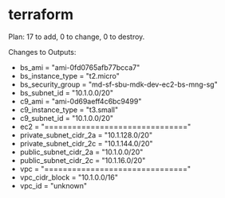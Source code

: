 # terraform
Plan: 17 to add, 0 to change, 0 to destroy.

Changes to Outputs:
  + bs_ami                 = "ami-0fd0765afb77bcca7"
  + bs_instance_type       = "t2.micro"
  + bs_security_group      = "md-sf-sbu-mdk-dev-ec2-bs-mng-sg"
  + bs_subnet_id           = "10.1.0.0/20"
  + c9_ami                 = "ami-0d69aeff4c6bc9499"
  + c9_instance_type       = "t3.small"
  + c9_subnet_id           = "10.1.0.0/20"
  + ec2                    = "==============================="
  + private_subnet_cidr_2a = "10.1.128.0/20"
  + private_subnet_cidr_2c = "10.1.144.0/20"
  + public_subnet_cidr_2a  = "10.1.0.0/20"
  + public_subnet_cidr_2c  = "10.1.16.0/20"
  + vpc                    = "==============================="
  + vpc_cidr_block         = "10.1.0.0/16"
  + vpc_id                 = "unknown"
